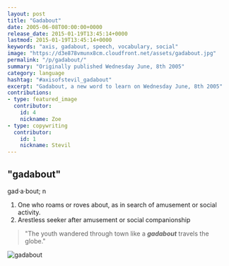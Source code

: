 ```yaml
---
layout: post
title: "Gadabout"
date: 2005-06-08T00:00:00+0000
release_date: 2015-01-19T13:45:14+0000
lastmod: 2015-01-19T13:45:14+0000
keywords: "axis, gadabout, speech, vocabulary, social"
image: "https://d3e878vmunx8cm.cloudfront.net/assets/gadabout.jpg"
permalink: "/p/gadabout/"
summary: "Originally published Wednesday June, 8th 2005"
category: language
hashtag: "#axisofstevil_gadabout"
excerpt: "Gadabout, a new word to learn on Wednesday June, 8th 2005"
contributions:
- type: featured_image
  contributor:
    id: 4
    nickname: Zoe
- type: copywriting
  contributor:
    id: 1
    nickname: Stevil
---
```


[id_1]: https://d3e878vmunx8cm.cloudfront.net/assets/gadabout.jpg "gadabout"

## "gadabout" ##

gad·a·bout; n

1. One who roams or roves about, as in search of amusement or social activity.
2. Arestless seeker after amusement or social companionship
 
> "The youth wandered through town like a ***gadabout*** travels the globe."

![gadabout][id_1]
